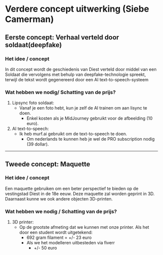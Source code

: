 # Verdere concept uitwerking (Siebe Camerman)

## **Eerste concept: Verhaal verteld door soldaat(deepfake)**
### Het idee / concept
In dit concept wordt de geschiedenis van Diest verteld door middel van een Soldaat die vervolgens met behulp van deepfake-technologie spreekt, terwijl de tekst wordt gegenereerd door een AI text-to-speech-systeem

### Wat hebben we nodig/ Schatting van de prijs? 
1. Lipsync foto soldaat: 
   * Vanaf je een foto hebt, kun je zelf de AI trainen om aan lisync te doen.
     * Enkel kosten als je MidJourney gebruikt voor de afbeelding (10 euro).  
2. AI text-to-speech: 
   * Ik heb murf.ai gebruikt om de text-to-speech te doen.
      * Om nederlands te kunnen heb je wel de PRO subscription nodig (39 dollar).

---

## **Tweede concept: Maquette**
### Het idee / concept
Een maquette gebruiken om een beter perspectief te bieden op de vestingstad Diest in de 18e eeuw. Deze maquette zal worden geprint in 3D. Daarnaast kunne we ook andere objecten 3D-printen.

### Wat hebben we nodig / Schatting van de prijs? 

1. 3D printer: 
   * Op de grootste afmeting dat we kunnen met onze printer. Als het door een student wordt uitgetekend:
      * 692 gram filament = +/- 23 euro
      * Als we het modelleren uitbesteden via fiverr
        * +/- 50 euro    
